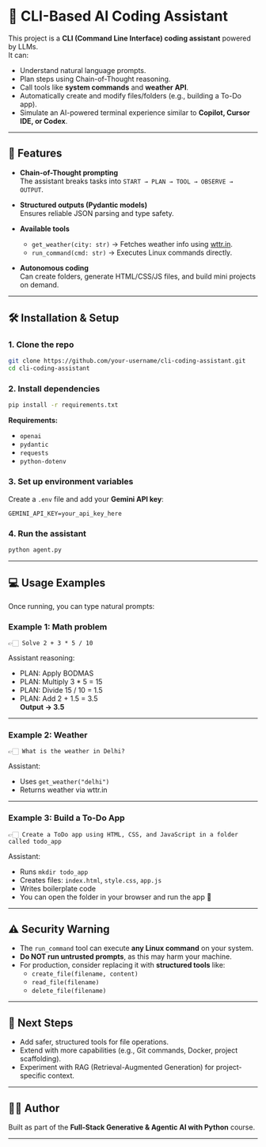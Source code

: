 # 🤖 CLI-Based AI Coding Assistant

This project is a **CLI (Command Line Interface) coding assistant** powered by LLMs.  
It can:
- Understand natural language prompts.
- Plan steps using Chain-of-Thought reasoning.
- Call tools like **system commands** and **weather API**.
- Automatically create and modify files/folders (e.g., building a To-Do app).
- Simulate an AI-powered terminal experience similar to **Copilot, Cursor IDE, or Codex**.

---

## 🚀 Features
- **Chain-of-Thought prompting**  
  The assistant breaks tasks into `START → PLAN → TOOL → OBSERVE → OUTPUT`.

- **Structured outputs (Pydantic models)**  
  Ensures reliable JSON parsing and type safety.

- **Available tools**
  - `get_weather(city: str)` → Fetches weather info using [wttr.in](https://wttr.in).  
  - `run_command(cmd: str)` → Executes Linux commands directly.

- **Autonomous coding**  
  Can create folders, generate HTML/CSS/JS files, and build mini projects on demand.

---

## 🛠️ Installation & Setup

### 1. Clone the repo
```bash
git clone https://github.com/your-username/cli-coding-assistant.git
cd cli-coding-assistant
```

### 2. Install dependencies
```bash
pip install -r requirements.txt
```

**Requirements:**
- `openai`
- `pydantic`
- `requests`
- `python-dotenv`

### 3. Set up environment variables
Create a `.env` file and add your **Gemini API key**:
```env
GEMINI_API_KEY=your_api_key_here
```

### 4. Run the assistant
```bash
python agent.py
```

---

## 💻 Usage Examples

Once running, you can type natural prompts:

### Example 1: Math problem
```
👉🏻 Solve 2 + 3 * 5 / 10
```
Assistant reasoning:
- PLAN: Apply BODMAS
- PLAN: Multiply 3 * 5 = 15
- PLAN: Divide 15 / 10 = 1.5
- PLAN: Add 2 + 1.5 = 3.5  
**Output → 3.5**

---

### Example 2: Weather
```
👉🏻 What is the weather in Delhi?
```
Assistant:
- Uses `get_weather("delhi")`
- Returns weather via wttr.in

---

### Example 3: Build a To-Do App
```
👉🏻 Create a ToDo app using HTML, CSS, and JavaScript in a folder called todo_app
```
Assistant:
- Runs `mkdir todo_app`
- Creates files: `index.html`, `style.css`, `app.js`
- Writes boilerplate code
- You can open the folder in your browser and run the app 🎉

---

## ⚠️ Security Warning
- The `run_command` tool can execute **any Linux command** on your system.  
- **Do NOT run untrusted prompts**, as this may harm your machine.  
- For production, consider replacing it with **structured tools** like:
  - `create_file(filename, content)`
  - `read_file(filename)`
  - `delete_file(filename)`

---

## 📌 Next Steps
- Add safer, structured tools for file operations.
- Extend with more capabilities (e.g., Git commands, Docker, project scaffolding).
- Experiment with RAG (Retrieval-Augmented Generation) for project-specific context.

---

## 👨‍💻 Author
Built as part of the **Full-Stack Generative & Agentic AI with Python** course.

---
